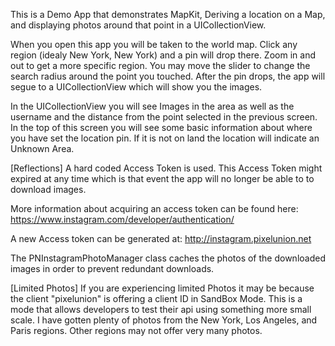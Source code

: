 This is a Demo App that demonstrates MapKit, Deriving a location on a Map, and displaying photos around that point in a UICollectionView.

When you open this app you will be taken to the world map.  Click any region (idealy New York, New York) and a pin will drop there.  Zoom in and out to get a more specific region.  You may move the slider to change the search radius around the point you touched.  After the pin drops, the app will segue to a UICollectionView which will show you the images.

In the UICollectionView you will see Images in the area as well as the username and the distance from the point selected in the previous screen.  In the top of this screen you will see some basic information about where you have set the location pin.  If it is not on land the location will indicate an Unknown Area.

[Reflections]
  A hard coded Access Token is used.  This Access Token might expired at any time which is that event the app will no longer be able to to download images.

More information about acquiring an access token can be found here:  https://www.instagram.com/developer/authentication/

A new Access token can be generated at: http://instagram.pixelunion.net

The PNInstagramPhotoManager class caches the photos of the downloaded images in order to prevent redundant downloads.

[Limited Photos]
If you are experiencing limited Photos it may be because the client "pixelunion" is offering a client ID in SandBox Mode.  This is a mode that allows developers to test their api using something more small scale.  I have gotten plenty of photos from the New York, Los Angeles, and Paris regions.  Other regions may not offer very many photos.
